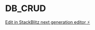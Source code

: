 # DB_CRUD

[Edit in StackBlitz next generation editor ⚡️](https://stackblitz.com/~/github.com/Henry-Tercero-MH/DB_CRUD)